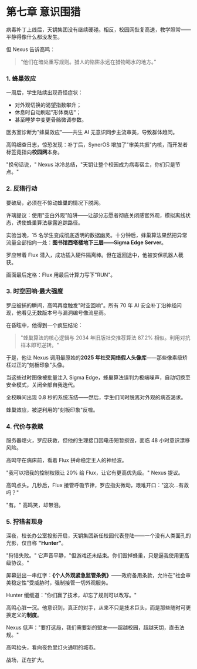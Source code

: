 # 第七章 意识围猎

病毒补丁上线后，天钥集团没有继续硬碰。相反，校园网恢复高速，教学照常——平静得像什么都没发生。

但 Nexus 告诉高鸣：

> “他们在暗处重写规则。猎人的陷阱永远在猎物喝水的地方。”

### 1. 蜂巢效应

一周后，学生陆续出现奇怪症状：

- 对外观切换的渴望指数攀升；
- 休息时自动刷起"形体商店"；
- 甚至睡梦中变更骨骼微调参数。

医务室诊断为"蜂巢效应"——共生 AI 无意识同步主流审美，导致群体趋同。

高鸣细查日志，惊恐发现：补丁后，SynerOS 增加了"审美共振"内核，而开发者标签竟指向**校园网**本身。

"换句话说，" Nexus 冰冷总结，"天钥让整个校园成为病毒宿主，你们只是节点。"

### 2. 反猎行动

要破局，必须在不惊动蜂巢的情况下脱网。

许璃提议：使用"空白外观"陷阱——让部分志愿者彻底关闭感官外观，模拟离线状态，诱使蜂巢算法暴露追踪路径。

实验当晚，15 名学生变成彻底透明的数据幽灵。十分钟后，蜂巢算法果然把异常流量全部指向一处：**图书馆西塔楼地下三层——Sigma Edge Server**。

罗应带着 Flux 潜入，成功插入硬件隔离棒。但在返回途中，他被安保机器人截获。

画面最后定格：Flux 用最后计算力写下"RUN"。

### 3. 时空回响·最大强度

罗应被捕的瞬间，高鸣再度触发"时空回响"。所有 70 年 AI 安全补丁沿神经闪现，他看见无数版本号与漏洞编号像流星雨。

在昏眩中，他得到一个疯狂结论：

> "蜂巢算法的核心逻辑与 2034 年旧版社交推荐算法 87.2% 相似。利用对抗样本即可逆转。"

于是，他让 Nexus 调用最原始的**2025 年社交网络假人头像库**——那些像素级矫枉过正的"刻板印象"头像。

当这些过时图像被批量注入 Sigma Edge，蜂巢算法误判为极端噪声，自动切换至安全模式，关闭全部自我迭代。

全校瞬间出现 0.8 秒的系统冻结——然后，学生们同时脱离对外观的病态渴求。

蜂巢效应，被逆利用的"刻板印象"反噬。

### 4. 代价与救赎

服务器熄火，罗应获救，但他的生理接口因电击短暂损毁，面临 48 小时意识漂移风险。

高鸣守在病床前，看着 Flux 拼命稳定主人的神经波。

"我可以把我的控制权限让 20% 给 Flux，让它有更高优先级。" Nexus 提议。

高鸣点头。几秒后，Flux 接管呼吸节律，罗应指尖微动，艰难开口："这次…有救吗？"

"有。" 高鸣笑，却带泪。

### 5. 狩猎者现身

深夜，校长办公室投影开启，天钥集团新任校园代表登陆——一个没有人类面孔的光影，仅自称 **"Hunter"**。

"狩猎失败。" 它声音平静，"但游戏还未结束。你们毁掉蜂巢，只是逼我使用更高级协议。"

屏幕迸出一串红字：**《个人外观紧急监管条例》**——政府备用条款，允许在"社会审美稳定性"受威胁时，强制接管一切外观服务。

Hunter 缓缓道："你们赢了技术，却忘了规则可以改写。"

高鸣心脏一沉。他意识到，真正的对手，从来不只是技术巨头，而是那些随时可更换定义的**制度**。

Nexus 低声："要打这局，我们需要新的盟友——超越校园，超越天钥，直击法规。"

高鸣抬头，看向夜色里灯火通明的城市。

战场，正在扩大。 